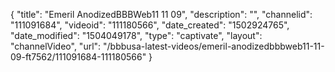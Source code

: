 {
    "title": "Emeril AnodizedBBBWeb11 11 09",
    "description": "",
    "channelid": "111091684",
    "videoid": "111180566",
    "date_created": "1502924765",
    "date_modified": "1504049178",
    "type": "captivate",
    "layout": "channelVideo",
    "url": "\/bbbusa-latest-videos\/emeril-anodizedbbbweb11-11-09-ft7562\/111091684-111180566"
}